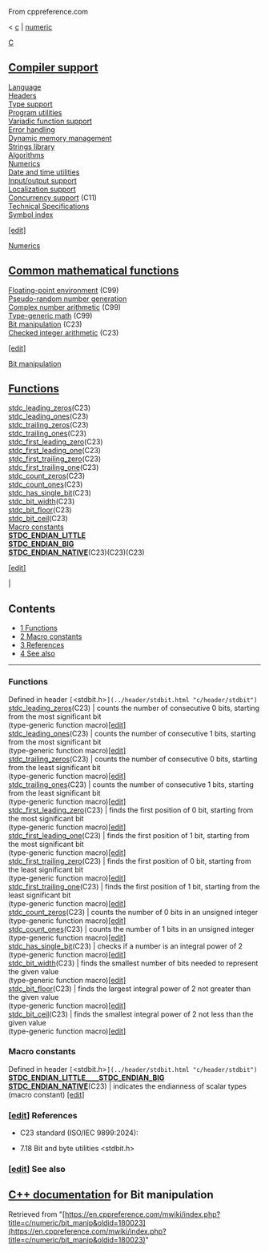 From cppreference.com

< [c](../../c.html "c")‎ | [numeric](../numeric.html "c/numeric")

[ C](../../c.html "c")

[Compiler support](../compiler_support.html "c/compiler support")  
---  
[Language](../language.html "c/language")  
[Headers](../header.html "c/header")  
[Type support](../types.html "c/types")  
[Program utilities](../program.html "c/program")  
[Variadic function support](../variadic.html "c/variadic")  
[Error handling](../error.html "c/error")  
[Dynamic memory management](../memory.html "c/memory")  
[Strings library](../string.html "c/string")  
[Algorithms](../algorithm.html "c/algorithm")  
[Numerics](../numeric.html "c/numeric")  
[Date and time utilities](../chrono.html "c/chrono")  
[Input/output support](../io.html "c/io")  
[Localization support](../locale.html "c/locale")  
[Concurrency support](../thread.html "c/thread") (C11)  
[Technical Specifications](../experimental.html "c/experimental")  
[Symbol index](../index.html "c/symbol index")  
  
[[edit]](https://en.cppreference.com/mwiki/index.php?title=Template:c/navbar_content&action=edit)

[ Numerics](../numeric.html "c/numeric")

[Common mathematical functions](math.html "c/numeric/math")  
---  
[Floating-point environment](fenv.html "c/numeric/fenv") (C99)  
[Pseudo-random number generation](random.html "c/numeric/random")  
[Complex number arithmetic](complex.html "c/numeric/complex") (C99)  
[Type-generic math](tgmath.html "c/numeric/tgmath") (C99)  
[Bit manipulation](../numeric.html#Bit_manipulation "c/numeric") (C23)  
[Checked integer arithmetic](../numeric.html#Checked_integer_arithmetic "c/numeric") (C23)  
  
[[edit]](https://en.cppreference.com/mwiki/index.php?title=Template:c/numeric/navbar_content&action=edit)

[Bit manipulation](../numeric.html#Bit_manipulation_.28since_C23.29 "c/numeric")

[Functions](bit_manip.html#Functions "c/numeric/bit manip")  
---  
[stdc_leading_zeros](bit/stdc_leading_zeros.html "c/numeric/bit/stdc leading zeros")(C23)  
[stdc_leading_ones](https://en.cppreference.com/mwiki/index.php?title=c/numeric/bit/stdc_leading_ones&action=edit&redlink=1 "c/numeric/bit/stdc leading ones \(page does not exist\)")(C23)  
[stdc_trailing_zeros](https://en.cppreference.com/mwiki/index.php?title=c/numeric/bit/stdc_trailing_zeros&action=edit&redlink=1 "c/numeric/bit/stdc trailing zeros \(page does not exist\)")(C23)  
[stdc_trailing_ones](https://en.cppreference.com/mwiki/index.php?title=c/numeric/bit/stdc_trailing_ones&action=edit&redlink=1 "c/numeric/bit/stdc trailing ones \(page does not exist\)")(C23)  
[stdc_first_leading_zero](https://en.cppreference.com/mwiki/index.php?title=c/numeric/bit/stdc_first_leading_zero&action=edit&redlink=1 "c/numeric/bit/stdc first leading zero \(page does not exist\)")(C23)  
[stdc_first_leading_one](https://en.cppreference.com/mwiki/index.php?title=c/numeric/bit/stdc_first_leading_one&action=edit&redlink=1 "c/numeric/bit/stdc first leading one \(page does not exist\)")(C23)  
[stdc_first_trailing_zero](https://en.cppreference.com/mwiki/index.php?title=c/numeric/bit/stdc_first_trailing_zero&action=edit&redlink=1 "c/numeric/bit/stdc first trailing zero \(page does not exist\)")(C23)  
[stdc_first_trailing_one](https://en.cppreference.com/mwiki/index.php?title=c/numeric/bit/stdc_first_trailing_one&action=edit&redlink=1 "c/numeric/bit/stdc first trailing one \(page does not exist\)")(C23)  
[stdc_count_zeros](https://en.cppreference.com/mwiki/index.php?title=c/numeric/bit/stdc_count_zeros&action=edit&redlink=1 "c/numeric/bit/stdc count zeros \(page does not exist\)")(C23)  
[stdc_count_ones](https://en.cppreference.com/mwiki/index.php?title=c/numeric/bit/stdc_count_ones&action=edit&redlink=1 "c/numeric/bit/stdc count ones \(page does not exist\)")(C23)  
[stdc_has_single_bit](https://en.cppreference.com/mwiki/index.php?title=c/numeric/bit/stdc_has_single_bit&action=edit&redlink=1 "c/numeric/bit/stdc has single bit \(page does not exist\)")(C23)  
[stdc_bit_width](https://en.cppreference.com/mwiki/index.php?title=c/numeric/bit/stdc_bit_width&action=edit&redlink=1 "c/numeric/bit/stdc bit width \(page does not exist\)")(C23)  
[stdc_bit_floor](https://en.cppreference.com/mwiki/index.php?title=c/numeric/bit/stdc_bit_floor&action=edit&redlink=1 "c/numeric/bit/stdc bit floor \(page does not exist\)")(C23)  
[stdc_bit_ceil](https://en.cppreference.com/mwiki/index.php?title=c/numeric/bit/stdc_bit_ceil&action=edit&redlink=1 "c/numeric/bit/stdc bit ceil \(page does not exist\)")(C23)  
[Macro constants](bit_manip.html#Macro_constants "c/numeric/bit manip")  
[__STDC_ENDIAN_LITTLE__  
__STDC_ENDIAN_BIG__  
__STDC_ENDIAN_NATIVE__](endian.html "c/numeric/bit/endian")(C23)(C23)(C23)  
  
[[edit]](https://en.cppreference.com/mwiki/index.php?title=Template:c/numeric/bit/navbar_content&action=edit)

| 

## Contents

  * [1 Functions](bit_manip.html#Functions)
  * [2 Macro constants](bit_manip.html#Macro_constants)
  * [3 References](bit_manip.html#References)
  * [4 See also](bit_manip.html#See_also)

  
---  
  
###  Functions  
  
Defined in header `[`<stdbit.h>`](../header/stdbit.html "c/header/stdbit")`  
[ stdc_leading_zeros](bit/stdc_leading_zeros.html "c/numeric/bit/stdc leading zeros")(C23) |  counts the number of consecutive ​0​ bits, starting from the most significant bit  
(type-generic function macro)[[edit]](https://en.cppreference.com/mwiki/index.php?title=Template:c/numeric/dsc_stdc_leading_zeros&action=edit)  
[ stdc_leading_ones](https://en.cppreference.com/mwiki/index.php?title=c/numeric/bit/stdc_leading_ones&action=edit&redlink=1 "c/numeric/bit/stdc leading ones \(page does not exist\)")(C23) |  counts the number of consecutive 1 bits, starting from the most significant bit  
(type-generic function macro)[[edit]](https://en.cppreference.com/mwiki/index.php?title=Template:c/numeric/dsc_stdc_leading_ones&action=edit)  
[ stdc_trailing_zeros](https://en.cppreference.com/mwiki/index.php?title=c/numeric/bit/stdc_trailing_zeros&action=edit&redlink=1 "c/numeric/bit/stdc trailing zeros \(page does not exist\)")(C23) |  counts the number of consecutive ​0​ bits, starting from the least significant bit  
(type-generic function macro)[[edit]](https://en.cppreference.com/mwiki/index.php?title=Template:c/numeric/dsc_stdc_trailing_zeros&action=edit)  
[ stdc_trailing_ones](https://en.cppreference.com/mwiki/index.php?title=c/numeric/bit/stdc_trailing_ones&action=edit&redlink=1 "c/numeric/bit/stdc trailing ones \(page does not exist\)")(C23) |  counts the number of consecutive 1 bits, starting from the least significant bit  
(type-generic function macro)[[edit]](https://en.cppreference.com/mwiki/index.php?title=Template:c/numeric/dsc_stdc_trailing_ones&action=edit)  
[ stdc_first_leading_zero](https://en.cppreference.com/mwiki/index.php?title=c/numeric/bit/stdc_first_leading_zero&action=edit&redlink=1 "c/numeric/bit/stdc first leading zero \(page does not exist\)")(C23) |  finds the first position of ​0​ bit, starting from the most significant bit  
(type-generic function macro)[[edit]](https://en.cppreference.com/mwiki/index.php?title=Template:c/numeric/dsc_stdc_first_leading_zero&action=edit)  
[ stdc_first_leading_one](https://en.cppreference.com/mwiki/index.php?title=c/numeric/bit/stdc_first_leading_one&action=edit&redlink=1 "c/numeric/bit/stdc first leading one \(page does not exist\)")(C23) |  finds the first position of 1 bit, starting from the most significant bit  
(type-generic function macro)[[edit]](https://en.cppreference.com/mwiki/index.php?title=Template:c/numeric/dsc_stdc_first_leading_one&action=edit)  
[ stdc_first_trailing_zero](https://en.cppreference.com/mwiki/index.php?title=c/numeric/bit/stdc_first_trailing_zero&action=edit&redlink=1 "c/numeric/bit/stdc first trailing zero \(page does not exist\)")(C23) |  finds the first position of ​0​ bit, starting from the least significant bit  
(type-generic function macro)[[edit]](https://en.cppreference.com/mwiki/index.php?title=Template:c/numeric/dsc_stdc_first_trailing_zero&action=edit)  
[ stdc_first_trailing_one](https://en.cppreference.com/mwiki/index.php?title=c/numeric/bit/stdc_first_trailing_one&action=edit&redlink=1 "c/numeric/bit/stdc first trailing one \(page does not exist\)")(C23) |  finds the first position of 1 bit, starting from the least significant bit  
(type-generic function macro)[[edit]](https://en.cppreference.com/mwiki/index.php?title=Template:c/numeric/dsc_stdc_first_trailing_one&action=edit)  
[ stdc_count_zeros](https://en.cppreference.com/mwiki/index.php?title=c/numeric/bit/stdc_count_zeros&action=edit&redlink=1 "c/numeric/bit/stdc count zeros \(page does not exist\)")(C23) |  counts the number of ​0​ bits in an unsigned integer  
(type-generic function macro)[[edit]](https://en.cppreference.com/mwiki/index.php?title=Template:c/numeric/dsc_stdc_count_zeros&action=edit)  
[ stdc_count_ones](https://en.cppreference.com/mwiki/index.php?title=c/numeric/bit/stdc_count_ones&action=edit&redlink=1 "c/numeric/bit/stdc count ones \(page does not exist\)")(C23) |  counts the number of 1 bits in an unsigned integer  
(type-generic function macro)[[edit]](https://en.cppreference.com/mwiki/index.php?title=Template:c/numeric/dsc_stdc_count_ones&action=edit)  
[ stdc_has_single_bit](https://en.cppreference.com/mwiki/index.php?title=c/numeric/bit/stdc_has_single_bit&action=edit&redlink=1 "c/numeric/bit/stdc has single bit \(page does not exist\)")(C23) |  checks if a number is an integral power of 2  
(type-generic function macro)[[edit]](https://en.cppreference.com/mwiki/index.php?title=Template:c/numeric/dsc_stdc_has_single_bit&action=edit)  
[ stdc_bit_width](https://en.cppreference.com/mwiki/index.php?title=c/numeric/bit/stdc_bit_width&action=edit&redlink=1 "c/numeric/bit/stdc bit width \(page does not exist\)")(C23) |  finds the smallest number of bits needed to represent the given value  
(type-generic function macro)[[edit]](https://en.cppreference.com/mwiki/index.php?title=Template:c/numeric/dsc_stdc_bit_width&action=edit)  
[ stdc_bit_floor](https://en.cppreference.com/mwiki/index.php?title=c/numeric/bit/stdc_bit_floor&action=edit&redlink=1 "c/numeric/bit/stdc bit floor \(page does not exist\)")(C23) |  finds the largest integral power of 2 not greater than the given value  
(type-generic function macro)[[edit]](https://en.cppreference.com/mwiki/index.php?title=Template:c/numeric/dsc_stdc_bit_floor&action=edit)  
[ stdc_bit_ceil](https://en.cppreference.com/mwiki/index.php?title=c/numeric/bit/stdc_bit_ceil&action=edit&redlink=1 "c/numeric/bit/stdc bit ceil \(page does not exist\)")(C23) |  finds the smallest integral power of 2 not less than the given value  
(type-generic function macro)[[edit]](https://en.cppreference.com/mwiki/index.php?title=Template:c/numeric/dsc_stdc_bit_ceil&action=edit)  
  
###  Macro constants  
  
Defined in header `[`<stdbit.h>`](../header/stdbit.html "c/header/stdbit")`  
[ __STDC_ENDIAN_LITTLE____STDC_ENDIAN_BIG__ __STDC_ENDIAN_NATIVE__](endian.html "c/numeric/bit/endian")(C23) |  indicates the endianness of scalar types   
(macro constant) [[edit]](https://en.cppreference.com/mwiki/index.php?title=Template:c/numeric/dsc_endian&action=edit)  
  
### [[edit](https://en.cppreference.com/mwiki/index.php?title=c/numeric/bit_manip&action=edit&section=1 "Edit section: References")] References

  * C23 standard (ISO/IEC 9899:2024): 



    

  * 7.18 Bit and byte utilities <stdbit.h>



### [[edit](https://en.cppreference.com/mwiki/index.php?title=c/numeric/bit_manip&action=edit&section=2 "Edit section: See also")] See also

[C++ documentation](../../cpp/utility/bit.html "cpp/utility/bit") for Bit manipulation  
---  
  
Retrieved from "[https://en.cppreference.com/mwiki/index.php?title=c/numeric/bit_manip&oldid=180023](https://en.cppreference.com/mwiki/index.php?title=c/numeric/bit_manip&oldid=180023)" 
